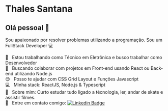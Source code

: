# Thales Santana

## Olá pessoal 👋
Sou apaixonado por resolver problemas utilizando a programação.
Sou um FullStack Developer :computer:

 :rocket:  &nbsp; Estou trabalhando como Técnico em Eletrônica e busco trabalhar como Desenvolvedor 
 <br/> :purple_heart: &nbsp; Buscando colaborar com projetos em Front-end usando React ou Back-end utilizando Node.js
 <br/> :blush: &nbsp; Posso te ajudar com CSS Grid Layout e Funções Javascript
 <br/> :computer: &nbsp; Minha stack: ReactJS, Node.js  & Typescript
 <br/> 💬  &nbsp; Sobre mim: Curto estudar tudo ligado a técnologia, ler, andar de skate e assistir filmes.
 <br/> :email: &nbsp; Entre em contato comigo: [![Linkedin Badge](https://img.shields.io/badge/-ThalesSantana-blue?style=flat-square&logo=Linkedin&logoColor=white&link=https://www.linkedin.com/in/thales-c-santana/)](https://www.linkedin.com/in/thales-c-santana/) 


